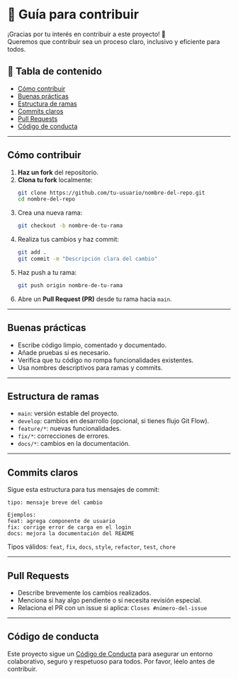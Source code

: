 # 🤝 Guía para contribuir

¡Gracias por tu interés en contribuir a este proyecto! 🎉  
Queremos que contribuir sea un proceso claro, inclusivo y eficiente para todos.

## 🧾 Tabla de contenido

- [Cómo contribuir](#cómo-contribuir)
- [Buenas prácticas](#buenas-prácticas)
- [Estructura de ramas](#estructura-de-ramas)
- [Commits claros](#commits-claros)
- [Pull Requests](#pull-requests)
- [Código de conducta](#código-de-conducta)

---

## Cómo contribuir

1. **Haz un fork** del repositorio.
2. **Clona tu fork** localmente:
   ```bash
   git clone https://github.com/tu-usuario/nombre-del-repo.git
   cd nombre-del-repo
   ```
3. Crea una nueva rama:
   ```bash
   git checkout -b nombre-de-tu-rama
   ```
4. Realiza tus cambios y haz commit:
   ```bash
   git add .
   git commit -m "Descripción clara del cambio"
   ```
5. Haz push a tu rama:
   ```bash
   git push origin nombre-de-tu-rama
   ```
6. Abre un **Pull Request (PR)** desde tu rama hacia `main`.

---

## Buenas prácticas

- Escribe código limpio, comentado y documentado.
- Añade pruebas si es necesario.
- Verifica que tu código no rompa funcionalidades existentes.
- Usa nombres descriptivos para ramas y commits.

---

## Estructura de ramas

- `main`: versión estable del proyecto.
- `develop`: cambios en desarrollo (opcional, si tienes flujo Git Flow).
- `feature/*`: nuevas funcionalidades.
- `fix/*`: correcciones de errores.
- `docs/*`: cambios en la documentación.

---

## Commits claros

Sigue esta estructura para tus mensajes de commit:

```
tipo: mensaje breve del cambio

Ejemplos:
feat: agrega componente de usuario
fix: corrige error de carga en el login
docs: mejora la documentación del README
```

Tipos válidos: `feat`, `fix`, `docs`, `style`, `refactor`, `test`, `chore`

---

## Pull Requests

- Describe brevemente los cambios realizados.
- Menciona si hay algo pendiente o si necesita revisión especial.
- Relaciona el PR con un issue si aplica: `Closes #número-del-issue`

---

## Código de conducta

Este proyecto sigue un [Código de Conducta](./CODE_OF_CONDUCT.md) para asegurar un entorno colaborativo, seguro y respetuoso para todos. Por favor, léelo antes de contribuir.
